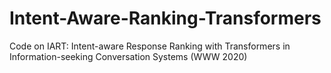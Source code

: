 # Intent-Aware-Ranking-Transformers
Code on IART: Intent-aware Response Ranking with Transformers in Information-seeking Conversation Systems (WWW 2020)
